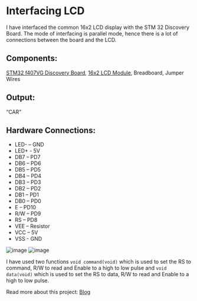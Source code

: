 # Interfacing LCD

I have interfaced the common 16x2 LCD display with the STM 32 Discovery Board. The mode of interfacing is parallel mode, hence there is a lot of connections between the board and the LCD. 


## Components:
[STM32 f407VG Discovery Board](https://www.st.com/en/evaluation-tools/stm32f4discovery.html), [16x2 LCD Module](https://www.tomsonelectronics.com/products/16x2-jhd-lcd-display), Breadboard, Jumper Wires

## Output:
“CAR”

## Hardware Connections:
* LED- – GND
* LED+ - 5V
* DB7 – PD7
* DB6 – PD6
* DB5 – PD5
* DB4 – PD4
* DB3 – PD3
* DB2 – PD2
* DB1 – PD1
* DB0 – PD0
* E – PD10
* R/W – PD9
* RS – PD8
* VEE – Resistor
* VCC – 5V
* VSS - GND

![image](https://user-images.githubusercontent.com/71063467/127050987-f118df0b-67db-4445-b7f7-ed37095f4fde.png)
![image](https://user-images.githubusercontent.com/71063467/127051021-a239e0ac-afa9-47ed-af4b-bc5828a69f7a.png)

I have used two functions `void command(void)` which is used to set the RS to command, R/W to read and Enable to a high to low pulse and `void data(void)` which is used to set the RS to data, R/W to read and Enable to a high to low pulse.

Read more about this project: [Blog](https://danielalapat.hashnode.dev/stm32-f4-interfacing-lcd) 
 
